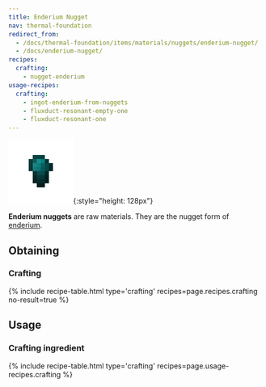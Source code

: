 ```yaml
---
title: Enderium Nugget
nav: thermal-foundation
redirect_from:
  - /docs/thermal-foundation/items/materials/nuggets/enderium-nugget/
  - /docs/enderium-nugget/
recipes:
  crafting:
    - nugget-enderium
usage-recipes:
  crafting:
    - ingot-enderium-from-nuggets
    - fluxduct-resonant-empty-one
    - fluxduct-resonant-one
---
```


![Enderium nugget](/assets/images/thermal-foundation/nugget-enderium.png){:style="height: 128px"}


**Enderium nuggets** are raw materials. They are the nugget form of
[enderium](/docs/enderium-ingot/).


Obtaining
---------

### Crafting
{% include recipe-table.html type='crafting' recipes=page.recipes.crafting no-result=true %}


Usage
-----

### Crafting ingredient
{% include recipe-table.html type='crafting' recipes=page.usage-recipes.crafting %}
